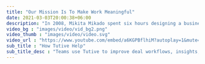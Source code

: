 ```yaml
---
title: "Our Mission Is To Make Work Meaningful"
date: 2021-03-03T20:00:38+06:00
description: "In 2008, Mikita Mikado spent six hours designing a business proposal. Losing both time and patience, he looked at future co-founder, Sergey Barysiuk, and the idea of Tutive was born. Today, Tutive empowers sellers to easily transact with customers through personalized documents that can be created in minutes, build meaningful relationships, and win more deals."
video_bg : "images/video/vid_bg2.png"
video_thumb : "images/video/video.svg"
video_url : "https://www.youtube.com/embed/a6KGPBflhiM?autoplay=1&mute=1"
sub_title : "How Tutive Help"
sub_title_desc : "Teams use Tutive to improve deal workflows, insights, and speed while delivering an amazing buying experience for their customers. Businesses trust Tutive’s all-in-one document automation software to streamline the process to create, approve, and eSign proposals, quotes, and contracts. With powerful document creation and workflow capabilities, sales teams can provide their customers with a more professional, timely, and engaging experience."
---
```


